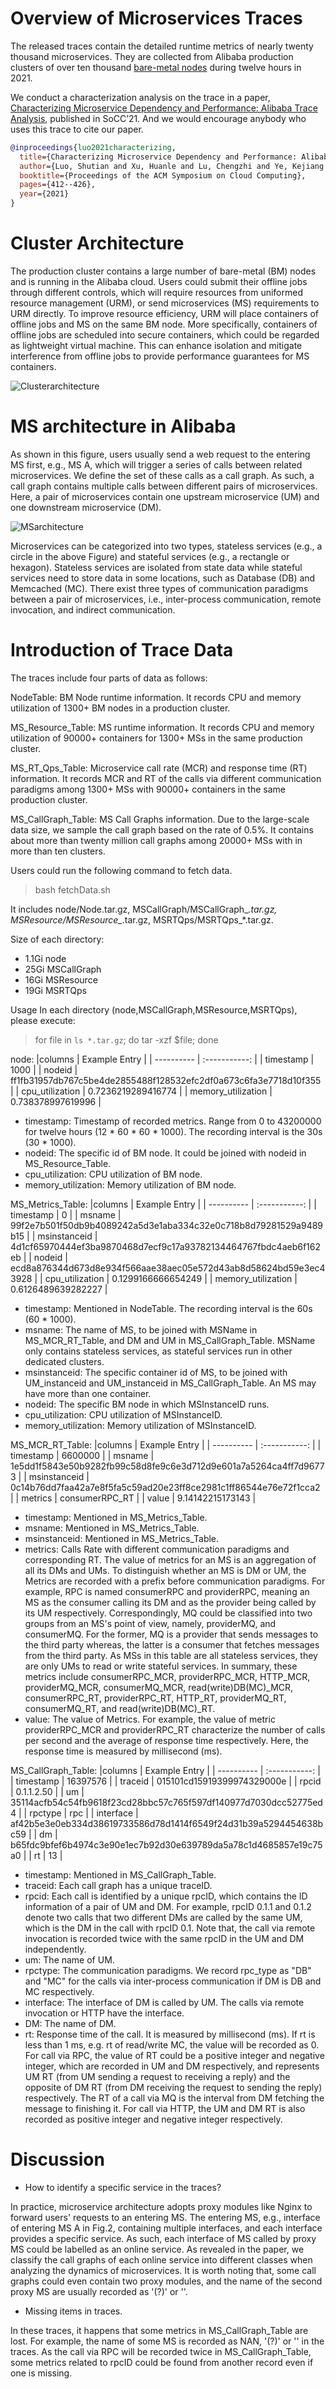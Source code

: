 # Overview of Microservices Traces
The released traces contain the detailed runtime metrics of nearly twenty thousand microservices. They are collected from Alibaba production clusters of over ten thousand [bare-metal nodes](https://dl.acm.org/doi/10.1145/3373376.3378507) during twelve hours in 2021. 

We conduct a characterization analysis on the trace in a paper, [Characterizing Microservice Dependency and Performance: Alibaba Trace Analysis](http://cloud.siat.ac.cn/pdca/socc2021-AlibabaTraceAnalysis.pdf), published in SoCC’21. And we would encourage anybody who uses this trace to cite our paper.

```BibTeX
@inproceedings{luo2021characterizing,
  title={Characterizing Microservice Dependency and Performance: Alibaba Trace Analysis},
  author={Luo, Shutian and Xu, Huanle and Lu, Chengzhi and Ye, Kejiang and Xu, Guoyao and Zhang, Liping and Ding, Yu and He, Jian and Xu, Chengzhong},
  booktitle={Proceedings of the ACM Symposium on Cloud Computing},
  pages={412--426},
  year={2021}
}
```

# Cluster Architecture

The production cluster contains a large number of bare-metal (BM) nodes and is running in the Alibaba cloud. Users could submit their offline jobs through different controls, which will require resources from uniformed resource management (URM), or send microservices (MS) requirements to URM directly. To improve resource efficiency, URM will place containers of offline jobs and MS on the same BM node. More specifically, containers of offline jobs are scheduled into secure containers, which could be regarded as lightweight virtual machine. This can enhance isolation and mitigate interference from offline jobs to provide performance guarantees for MS containers. 

![Clusterarchitecture](./figures/Clusterarchitecture.png)


# MS architecture in Alibaba

As shown in this figure, users usually send a web request to the entering MS first, e.g., MS A, which will trigger a series of calls between related microservices. We define the set of these calls as a call graph. As such, a call graph contains multiple calls between different pairs of microservices. Here, a pair of microservices contain one upstream microservice (UM) and one downstream microservice (DM).  


![MSarchitecture](./figures/msArchitecture.png)

Microservices can be categorized into two types, stateless services (e.g., a circle in the above Figure) and stateful services (e.g., a rectangle or hexagon). Stateless services are isolated from state data while stateful services need to store data in some locations, such as Database (DB) and Memcached (MC). There exist three types of communication paradigms between a pair of microservices, i.e., inter-process communication, remote invocation, and indirect communication. 

# Introduction of Trace Data
The traces include four parts of data as follows:

NodeTable: BM Node runtime information. It records CPU and memory utilization of 1300+ BM nodes in a production cluster. 

MS_Resource_Table: MS runtime information. It records CPU and memory utilization of 90000+ containers for 1300+ MSs in the same production cluster. 
 
MS_RT_Qps_Table: Microservice call rate (MCR) and response time (RT) information. It records MCR and RT of the calls via different communication paradigms among 1300+ MSs with 90000+ containers in the same production cluster. 

MS_CallGraph_Table: MS Call Graphs information. Due to the large-scale data size, we sample the call graph based on the rate of 0.5%. It contains about more than twenty million call graphs among 20000+ MSs with in more than ten clusters. 

Users could run the following command to fetch data. 
> bash fetchData.sh

It includes node/Node.tar.gz, MSCallGraph/MSCallGraph_*.tar.gz, MSResource/MSResource_*.tar.gz, MSRTQps/MSRTQps_*.tar.gz. 

Size of each directory:
- 1.1Gi node
- 25Gi MSCallGraph
- 16Gi MSResource
- 19Gi MSRTQps

Usage
In each directory (node,MSCallGraph,MSResource,MSRTQps), please execute:
> for file in `ls *.tar.gz`; do tar -xzf $file; done

node:
|columns      | Example Entry    |
| ---------- | :-----------:  |
| timestamp    | 1000    |
| nodeid    | ff1fb31957db767c5be4de2855488f128532efc2df0a673c6fa3e7718d10f355    |
| cpu_utilization    | 0.7236219289416774    |
| memory_utilization    | 0.738378997619996    |	
	
- timestamp: Timestamp of recorded metrics. Range from 0 to 43200000 for twelve hours (12 * 60 * 60 * 1000). The recording interval is the 30s (30 * 1000). 
- nodeid: The specific id of BM node. It could be joined with nodeid in MS_Resource_Table.
- cpu_utilization: CPU utilization of BM node.
- memory_utilization: Memory utilization of BM node.

MS_Metrics_Table:
|columns      | Example Entry    |
| ---------- | :-----------:  |
| timestamp    | 0    |
| msname    | 99f2e7b501f50db9b4089242a5d3e1aba334c32e0c718b8d79281529a9489b15    |
| msinstanceid    | 4d1cf65970444ef3ba9870468d7ecf9c17a93782134464767fbdc4aeb6f162eb    |
| nodeid    | ecd8a876344d673d8e934f566aae38aec05e572d43ab8d58624bd59e3ec43928    |
| cpu_utilization    | 0.1299166666654249    |
| memory_utilization    | 0.6126489639282227    |



- timestamp: Mentioned in NodeTable. The recording interval is the 60s (60 * 1000). 
- msname: The name of MS, to be joined with MSName in MS_MCR_RT_Table, and DM and UM in MS_CallGraph_Table. MSName only contains stateless services, as stateful services run in other dedicated clusters.
- msinstanceid:  The specific container id of MS, to be joined with UM_instanceid and UM_instanceid in MS_CallGraph_Table. An MS may have more than one container. 
- nodeid: The specific BM node in which MSInstanceID runs. 
- cpu_utilization: CPU utilization of MSInstanceID.
- memory_utilization: Memory utilization of MSInstanceID.


MS_MCR_RT_Table:
|columns      | Example Entry    |
| ---------- | :-----------:  |
| timestamp    | 6600000    |
| msname    | 1e5dd1f5843e50b9282fb99c58d8fe9c6e3d712d9e601a7a5264ca4ff7d96773    |
| msinstanceid    | 0c14b76dd7faa42a7e8f5fa5c59ad20e23ff8ce2981c1ff86544e76e72f1cca2    |
| metrics    | consumerRPC_RT    |
| value    | 9.14142215173143    |	

	
- timestamp: Mentioned in MS_Metrics_Table.
- msname: Mentioned in MS_Metrics_Table. 
- msinstanceid: Mentioned in MS_Metrics_Table. 
- metrics: Calls Rate with different communication paradigms and corresponding RT. The value of metrics for an MS is an aggregation of all its DMs and UMs. To distinguish whether an MS is DM or UM, the Metrics are recorded with a prefix before communication paradigms. For example, RPC is named consumerRPC and providerRPC, meaning an MS as the consumer calling its DM and as the provider being called by its UM respectively. Correspondingly, MQ could be classified into two groups from an MS's point of view, namely, providerMQ, and consumerMQ. For the former, MQ is a provider that sends messages to the third party whereas, the latter is a consumer that fetches messages from the third party. As MSs in this table are all stateless services, they are only UMs to read or write stateful services. 
     In summary, these metrics include consumerRPC_MCR, providerRPC_MCR, HTTP_MCR, providerMQ_MCR, consumerMQ_MCR,  read(write)DB(MC)_MCR, consumerRPC_RT, providerRPC_RT, HTTP_RT, providerMQ_RT, consumerMQ_RT, and read(write)DB(MC)_RT. 
- value: The value of Metrics. For example,  the value of metric providerRPC_MCR and providerRPC_RT characterize the number of calls per second and the average of response time respectively. Here, the response time is measured by millisecond (ms).

MS_CallGraph_Table:
|columns      | Example Entry    |
| ---------- | :-----------:  |
| timestamp    | 16397576    |
| traceid    | 015101cd15919399974329000e    |
| rpcid    | 0.1.1.2.50    |
| um    | 35114acfb54c54fb9618f23cd28bbc57c765f597df140977d7030dcc52775ed4    |
| rpctype    | rpc    |
| interface    | af42b5e3e0eb334d38619733586d78d1414f6549f24d31b39a5294454638bc59    |
| dm    | b65fdc9bfef6b4974c3e90e1ec7b92d30e639789da5a78c1d4685857e19c75a0    |
| rt    | 13   |

							

	
- timestamp: Mentioned in MS_CallGraph_Table. 
- traceid: Each call graph has a unique traceID.
- rpcid: Each call is identified by a unique rpcID, which contains the ID information of a pair of UM and DM. For example, rpcID 0.1.1 and 0.1.2 denote two calls that two different DMs are called by the same UM, which is the DM in the call with rpcID 0.1. Note that, the call via remote invocation is recorded twice with the same rpcID in the UM and DM independently. 
- um: The name of UM.
- rpctype: The communication paradigms. We record rpc_type as "DB" and "MC" for the calls via inter-process communication if DM is DB and MC respectively.
- interface: The interface of DM is called by UM. The calls via remote invocation or HTTP have the interface.
- DM: The name of DM.
- rt: Response time of the call. It is measured by millisecond (ms). If rt is less than 1 ms, e.g. rt of read/write MC, the value will be recorded as 0. For call via RPC, the value of RT could be a positive integer and negative integer, which are recorded in UM and DM respectively, and represents UM RT (from UM sending a request to receiving a reply) and the opposite of DM RT (from DM receiving the request to sending the reply) respectively. The RT of a call via MQ is the interval from DM fetching the message to finishing it. For call via HTTP, the UM and DM RT is also recorded as positive integer and negative integer respectively. 

# Discussion
- How to identify a specific service in the traces?

In practice, microservice architecture adopts proxy modules like Nginx to forward users' requests to an entering MS. The entering MS, e.g., interface of entering MS A in Fig.2, containing multiple interfaces, and each interface provides a specific service. As such, each interface of MS called by proxy MS could be labelled as an online service.  As revealed in the paper, we classify the call graphs of each online service into different classes when analyzing the dynamics of microservices. It is worth noting that, some call graphs could even contain two proxy modules, and the name of the second proxy MS are usually recorded as '(?)' or ''. 

- Missing items in traces.
  
In these traces, it happens that some metrics in MS_CallGraph_Table are lost. For example, the name of some MS is recorded as NAN, '(?)' or '' in the traces. As the call via RPC will be recorded twice in MS_CallGraph_Table, some metrics related to rpcID could be found from another record even if one is missing. 
